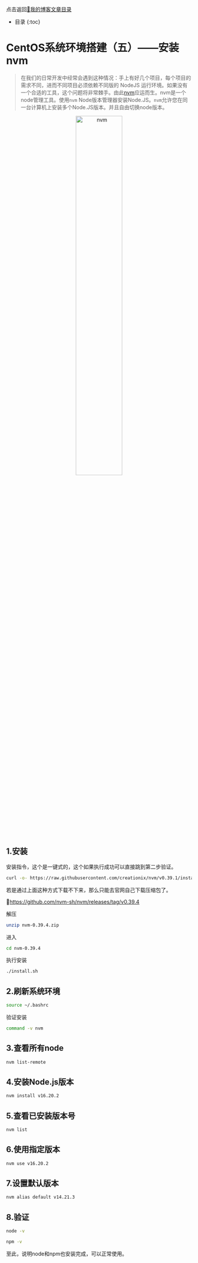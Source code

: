 点击返回[🔗我的博客文章目录](https://percheung.github.io/#/toc)
* 目录
{:toc}
# CentOS系统环境搭建（五）——安装nvm

>在我们的日常开发中经常会遇到这种情况：手上有好几个项目，每个项目的需求不同，进而不同项目必须依赖不同版的 NodeJS 运行环境。如果没有一个合适的工具，这个问题将非常棘手。由此[nvm](https://github.com/creationix/nvm)应运而生。nvm是一个node管理工具。使用`nvm` Node版本管理器安装Node.JS。`nvm`允许您在同一台计算机上安装多个Node.JS版本。并且自由切换node版本。

<div style="text-align: center;">
  <img src="https://percheung.github.io/blogImg/nvm-logo-color.png" width="50%" alt="nvm" />
</div>

## 1.安装

安装指令，这个是一键式的，这个如果执行成功可以直接跳到第二步验证。

```bash
curl -o- https://raw.githubusercontent.com/creationix/nvm/v0.39.1/install.sh | bash
```

若是通过上面这种方式下载不下来，那么只能去官网自己下载压缩包了。

🔗https://github.com/nvm-sh/nvm/releases/tag/v0.39.4

解压

```bash
unzip nvm-0.39.4.zip
```

进入

```bash
cd nvm-0.39.4
```

执行安装

```bash
./install.sh
```

## 2.刷新系统环境

```bash
source ~/.bashrc
```

验证安装

```bash
command -v nvm
```
## 3.查看所有node

```bash
nvm list-remote
```

## 4.安装Node.js版本

```bash
nvm install v16.20.2
```

## 5.查看已安装版本号

```bash
nvm list
```

## 6.使用指定版本

```bash
nvm use v16.20.2
```

## 7.设置默认版本

```bash
nvm alias default v14.21.3
```

## 8.验证

```bash
node -v
```

```bash
npm -v
```

至此，说明node和npm也安装完成，可以正常使用。